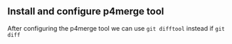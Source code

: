 ## Install and configure p4merge tool
After configuring the p4merge tool we can use `git difftool` instead if `git diff`
